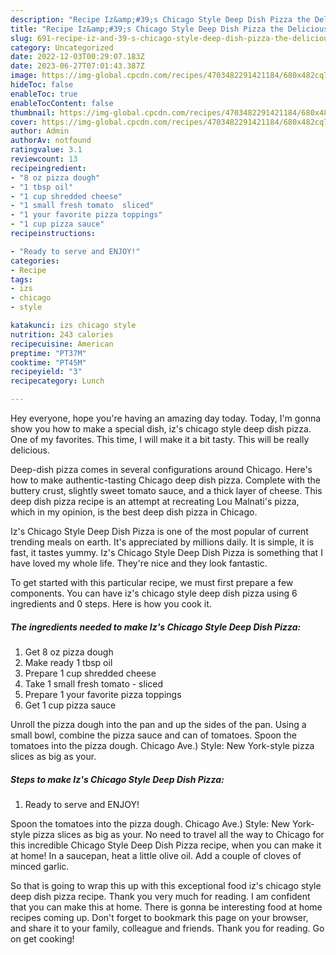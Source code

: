 ```yaml
---
description: "Recipe Iz&amp;#39;s Chicago Style Deep Dish Pizza the Delicious}"
title: "Recipe Iz&amp;#39;s Chicago Style Deep Dish Pizza the Delicious}"
slug: 691-recipe-iz-and-39-s-chicago-style-deep-dish-pizza-the-delicious
category: Uncategorized
date: 2022-12-03T00:29:07.183Z
date: 2023-06-27T07:01:43.387Z
image: https://img-global.cpcdn.com/recipes/4703482291421184/680x482cq70/izs-chicago-style-deep-dish-pizza-recipe-main-photo.jpg
hideToc: false
enableToc: true
enableTocContent: false
thumbnail: https://img-global.cpcdn.com/recipes/4703482291421184/680x482cq70/izs-chicago-style-deep-dish-pizza-recipe-main-photo.jpg
cover: https://img-global.cpcdn.com/recipes/4703482291421184/680x482cq70/izs-chicago-style-deep-dish-pizza-recipe-main-photo.jpg
author: Admin
authorAv: notfound
ratingvalue: 3.1
reviewcount: 13
recipeingredient:
- "8 oz pizza dough"
- "1 tbsp oil"
- "1 cup shredded cheese"
- "1 small fresh tomato  sliced"
- "1 your favorite pizza toppings"
- "1 cup pizza sauce"
recipeinstructions:

- "Ready to serve and ENJOY!"
categories:
- Recipe
tags:
- izs
- chicago
- style

katakunci: izs chicago style 
nutrition: 243 calories
recipecuisine: American
preptime: "PT37M"
cooktime: "PT45M"
recipeyield: "3"
recipecategory: Lunch

---
```



Hey everyone, hope you're having an amazing day today. Today, I'm gonna show you how to make a special dish, iz&#39;s chicago style deep dish pizza. One of my favorites. This time, I will make it a bit tasty. This will be really delicious.

Deep-dish pizza comes in several configurations around Chicago. Here&#39;s how to make authentic-tasting Chicago deep dish pizza. Complete with the buttery crust, slightly sweet tomato sauce, and a thick layer of cheese. This deep dish pizza recipe is an attempt at recreating Lou Malnati&#39;s pizza, which in my opinion, is the best deep dish pizza in Chicago.

Iz&#39;s Chicago Style Deep Dish Pizza is one of the most popular of current trending meals on earth. It's appreciated by millions daily. It is simple, it is fast, it tastes yummy. Iz&#39;s Chicago Style Deep Dish Pizza is something that I have loved my whole life. They're nice and they look fantastic.


To get started with this particular recipe, we must first prepare a few components. You can have iz&#39;s chicago style deep dish pizza using 6 ingredients and 0 steps. Here is how you cook it.

<!--inarticleads1-->

##### The ingredients needed to make Iz&#39;s Chicago Style Deep Dish Pizza:

1. Get 8 oz pizza dough
1. Make ready 1 tbsp oil
1. Prepare 1 cup shredded cheese
1. Take 1 small fresh tomato - sliced
1. Prepare 1 your favorite pizza toppings
1. Get 1 cup pizza sauce


Unroll the pizza dough into the pan and up the sides of the pan. Using a small bowl, combine the pizza sauce and can of tomatoes. Spoon the tomatoes into the pizza dough. Chicago Ave.) Style: New York-style pizza slices as big as your. 

<!--inarticleads2-->

##### Steps to make Iz&#39;s Chicago Style Deep Dish Pizza:


1. Ready to serve and ENJOY!

Spoon the tomatoes into the pizza dough. Chicago Ave.) Style: New York-style pizza slices as big as your. No need to travel all the way to Chicago for this incredible Chicago Style Deep Dish Pizza recipe, when you can make it at home! In a saucepan, heat a little olive oil. Add a couple of cloves of minced garlic. 

So that is going to wrap this up with this exceptional food iz&#39;s chicago style deep dish pizza recipe. Thank you very much for reading. I am confident that you can make this at home. There is gonna be interesting food at home recipes coming up. Don't forget to bookmark this page on your browser, and share it to your family, colleague and friends. Thank you for reading. Go on get cooking!

